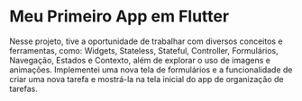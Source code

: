# Meu Primeiro App em Flutter

Nesse projeto, tive a oportunidade de trabalhar com diversos conceitos e ferramentas, como:
Widgets, Stateless, Stateful, Controller, Formulários, Navegação, Estados e Contexto, além de explorar o uso de imagens e animações.
Implementei uma nova tela de formulários e a funcionalidade de criar uma nova tarefa e mostrá-la na tela inicial do app de organização de tarefas. 

